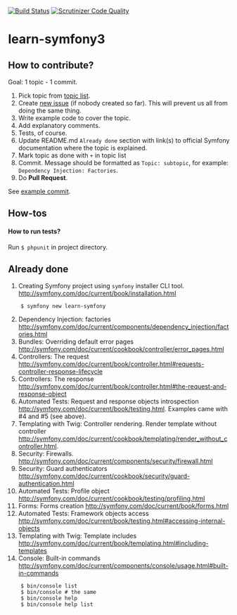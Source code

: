 [![Build Status](https://scrutinizer-ci.com/g/kuusas/learn-symfony/badges/build.png?b=master)](https://scrutinizer-ci.com/g/kuusas/learn-symfony/build-status/master) [![Scrutinizer Code Quality](https://scrutinizer-ci.com/g/kuusas/learn-symfony/badges/quality-score.png?b=master)](https://scrutinizer-ci.com/g/kuusas/design-patterns-in-php/?branch=master)

learn-symfony3
==============

## How to contribute?
Goal: 1 topic - 1 commit.

1. Pick topic from [topic list](TODO.md).
2. Create [new issue](https://github.com/kuusas/learn-symfony/issues/new) (if nobody created so far). This will prevent us all from doing the same thing.
3. Write example code to cover the topic.
4. Add explanatory comments.
5. Tests, of course.
6. Update README.md `Already done` section with link(s) to official Symfony documentation where the topic is explained.
7. Mark topic as done with `+` in topic list
8. Commit. Message should be formatted as `Topic: subtopic`, for example: `Dependency Injection: Factories`.
9. Do **Pull Request**.

See [example commit](https://github.com/kuusas/learn-symfony/commit/b6e30ff6bba8a0005696b48a37baf1991dd608e9).


## How-tos
#### How to run tests?
Run `$ phpunit` in project directory.

## Already done

1. Creating Symfony project using `symfony` installer CLI tool. http://symfony.com/doc/current/book/installation.html
```
    $ symfony new learn-symfony
```
2. Dependency Injection: factories http://symfony.com/doc/current/components/dependency_injection/factories.html
3. Bundles: Overriding default error pages http://symfony.com/doc/current/cookbook/controller/error_pages.html
4. Controllers: The request http://symfony.com/doc/current/book/controller.html#requests-controller-response-lifecycle
5. Controllers: The response http://symfony.com/doc/current/book/controller.html#the-request-and-response-object
6. Automated Tests: Request and response objects introspection http://symfony.com/doc/current/book/testing.html. Examples came with #4 and #5 (see above).
7. Templating with Twig: Controller rendering. Render template without controller http://symfony.com/doc/current/cookbook/templating/render_without_controller.html.
8. Security: Firewalls. http://symfony.com/doc/current/components/security/firewall.html
9. Security: Guard authenticators http://symfony.com/doc/current/cookbook/security/guard-authentication.html
10. Automated Tests: Profile object http://symfony.com/doc/current/cookbook/testing/profiling.html
11. Forms: Forms creation http://symfony.com/doc/current/book/forms.html
12. Automated Tests: Framework objects access http://symfony.com/doc/current/book/testing.html#accessing-internal-objects
13. Templating with Twig: Template includes http://symfony.com/doc/current/book/templating.html#including-templates
14. Console: Built-in commands http://symfony.com/doc/current/components/console/usage.html#built-in-commands
```
    $ bin/console list
    $ bin/console # the same
    $ bin/console help
    $ bin/console help list
```
